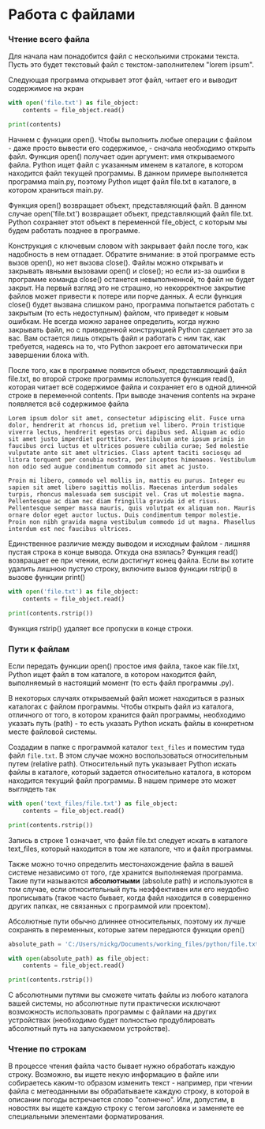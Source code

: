 # Работа с файлами

### Чтение всего файла

Для начала нам понадобится файл с несколькими строками текста. Пусть это будет текстовый файл с текстом-заполнителем "lorem ipsum".

Следующая программа открывает этот файл, читает его и выводит содержимое на экран

```python
with open('file.txt') as file_object:
    contents = file_object.read()

print(contents)
```

Начнем с функции open\(\). Чтобы выполнить любые операции с файлом - даже просто вывести его содержимое, - сначала необходимо открыть файл. Функция open\(\) получает один аргумент: имя открываемого файла. Python ищет файл с указанным именем в каталоге, в котором находится файл текущей программы. В данном примере выполняется программа main.py, поэтому Python ищет файл file.txt в каталоге, в котором храниться main.py.

Функция open\(\) возвращает объект, представляющий файл. В данном случае open\('file.txt'\) возвращает объект, представляющий файл file.txt. Python сохраняет этот объект в переменной file\_object, с которым мы будем работать позднее в программе.

Конструкция с ключевым словом with закрывает файл после того, как надобность в нем отпадает. Обратите внимание: в этой программе есть вызов open\(\), но нет вызова close\(\). Файлы можно открывать и закрывать явными вызовами open\(\) и close\(\); но если из-за ошибки в программе команда close\(\) останется невыполненной, то файл не будет закрыт. На первый взгляд это не страшно, но некорректное закрытие файлов может привести к потере или порче данных. А если функция close\(\) будет вызвана слишком рано, программа попытается работать с закрытым \(то есть недоступным\) файлом, что приведет к новым ошибкам. Не всегда можно заранее определить, когда нужно закрывать файл, но с приведенной конструкцией Python сделает это за вас. Вам остается лишь открыть файл и работать с ним так, как требуется, надеясь на то, что Python закроет его автоматически при завершении блока with.

После того, как в программе появится объект, представляющий файл file.txt, во второй строке программы используется функция read\(\), которая читает всё содержимое файла и сохраняет его в одной длинной строке в переменной contents. При выводе значения contents на экране появляется всё содержимое файла

```text
Lorem ipsum dolor sit amet, consectetur adipiscing elit. Fusce urna dolor, hendrerit at rhoncus id, pretium vel libero. Proin tristique viverra lectus, hendrerit egestas orci dapibus sed. Aliquam ac odio sit amet justo imperdiet porttitor. Vestibulum ante ipsum primis in faucibus orci luctus et ultrices posuere cubilia curae; Sed molestie vulputate ante sit amet ultricies. Class aptent taciti sociosqu ad litora torquent per conubia nostra, per inceptos himenaeos. Vestibulum non odio sed augue condimentum commodo sit amet ac justo.

Proin mi libero, commodo vel mollis in, mattis eu purus. Integer eu sapien sit amet libero sagittis mollis. Maecenas interdum sodales turpis, rhoncus malesuada sem suscipit vel. Cras ut molestie magna. Pellentesque ac diam nec diam fringilla gravida id et risus. Pellentesque semper massa mauris, quis volutpat ex aliquam non. Mauris ornare dolor eget auctor luctus. Duis condimentum tempor molestie. Proin non nibh gravida magna vestibulum commodo id ut magna. Phasellus interdum est nec faucibus ultrices.

```

Единственное различие между выводом и исходным файлом - лишняя пустая строка в конце вывода. Откуда она взялась? Функция read\(\) возвращает ее при чтении, если достигнут конец файла. Если вы хотите удалить лишнюю пустую строку, включите вызов функции rstrip\(\) в вызове функции print\(\)

```python
with open('file.txt') as file_object:
    contents = file_object.read()

print(contents.rstrip())
```

Функция rstrip\(\) удаляет все пропуски в конце строки.

### Пути к файлам

Если передать функции open\(\) простое имя файла, такое как file.txt, Python ищет файл в том каталоге, в котором находится файл, выполняемый в настоящий момент \(то есть файл программы .py\).

В некоторых случаях открываемый файл может находиться в разных каталогах с файлом программы. Чтобы открыть файл из каталога, отличного от того, в котором хранится файл программы, необходимо указать путь \(path\) - то есть указать Python искать файлы в конкретном месте файловой системы.

Создадим в папке с программой каталог `text_files` и поместим туда файл `file.txt`. В этом случае можно воспользоваться относительным путем \(relative path\). Относительный путь указывает Python искать файлы в каталоге, который задается относительно каталога, в котором находится текущий файл программы. В нашем примере это может выглядеть так

```python
with open('text_files/file.txt') as file_object:
    contents = file_object.read()

print(contents.rstrip())
```

Запись в строке 1 означает, что файл file.txt следует искать в каталоге text\_files, который находится в том же каталоге, что и файл программы.

Также можно точно определить местонахождение файла в вашей системе независимо от того, где хранится выполняемая программа. Такие пути называются **абсолютными** \(absolute path\) и используются в том случае, если относительный путь неэффективен или его неудобно прописывать \(такое часто бывает, когда файл находится в совершенно других папках, не связанных с программой или проектом\).

Абсолютные пути обычно длиннее относительных, поэтому их лучше сохранять в переменных, которые затем передаются функции open\(\)

```python
absolute_path = 'C:/Users/nickg/Documents/working_files/python/file.txt'

with open(absolute_path) as file_object:
    contents = file_object.read()

print(contents.rstrip())
```

С абсолютными путями вы сможете читать файлы из любого каталога вашей системы, но абсолютные пути практически исключают возможность использовать программы с файлами на других устройствах \(необходимо будет полностью продублировать абсолютный путь на запускаемом устройстве\).

### Чтение по строкам

В процессе чтения файла часто бывает нужно обработать каждую строку. Возможно, вы ищете некую информацию в файле или собираетесь каким-то образом изменить текст - например, при чтении файла с метеоданными вы обрабатываете каждую строку, в которой в описании погоды встречается слово "солнечно". Или, допустим, в новостях вы ищете каждую строку с тегом заголовка и заменяете ее специальными элементами форматирования.

 

